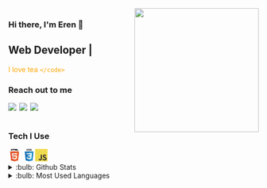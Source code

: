 <img src="https://media3.giphy.com/media/v1.Y2lkPTc5MGI3NjExb2xhZWRseWk5azJneGdiYms3angzMjBmeXNxbTAyc3llcTI0b3FuaSZlcD12MV9pbnRlcm5hbF9naWZfYnlfaWQmY3Q9Zw/m3bWBDvvDoyLnXjDHw/giphy.webp" align="right" width="250" height="250">

### Hi there, I'm Eren 👋

## Web Developer | 

<font color="orange">I love tea `</code>`</font>

### Reach out to me

[<img width="22" src="https://unpkg.com/simple-icons@v13/icons/github.svg" align="left" />][github]

[<img width="22" src="https://unpkg.com/simple-icons@v13/icons/twitter.svg" align="left" />][twitter]

[<img width="22" src="https://unpkg.com/simple-icons@v13/icons/linkedin.svg" align="left" />][linkedin]

<br>
<br>

### Tech I Use
<img src="https://raw.githubusercontent.com/github/explore/cebd63002168a05a6a642f309227eefeccd92950/topics/html/html.png" width="25" height="25">
<img src="https://raw.githubusercontent.com/github/explore/cebd63002168a05a6a642f309227eefeccd92950/topics/css/css.png" width="25" height="25"><img src="https://raw.githubusercontent.com/github/explore/cebd63002168a05a6a642f309227eefeccd92950/topics/javascript/javascript.png" width="25" height="25">

<br>

<details>
<summary>:bulb: Github Stats</summary>
<img src="https://github-readme-stats.vercel.app/api?username=cloynet&theme=radical">
</details>

<details>
<summary>:bulb: Most Used Languages </summary>
<img src="https://github-readme-stats.vercel.app/api/top-langs/?username=anuraghazra&layout=compact">
</details>


[github]: https://github.com/cloynet
[twitter]: https://x.com/eeren327
[linkedin]: https://www.linkedin.com/in/eren-esenli-028400264/


